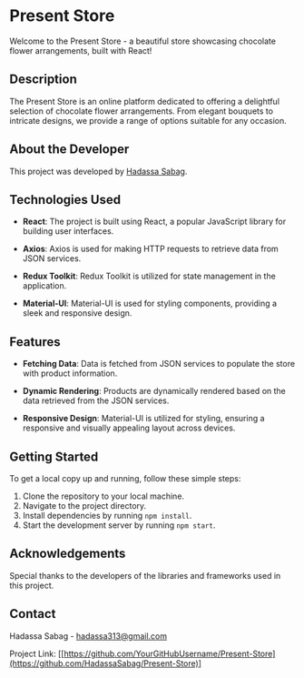 # Present Store

Welcome to the Present Store - a beautiful store showcasing chocolate flower arrangements, built with React!

## Description

The Present Store is an online platform dedicated to offering a delightful selection of chocolate flower arrangements. From elegant bouquets to intricate designs, we provide a range of options suitable for any occasion. 

## About the Developer

This project was developed by [Hadassa Sabag](https://github.com/hadassasabag).

## Technologies Used

- **React**: The project is built using React, a popular JavaScript library for building user interfaces.

- **Axios**: Axios is used for making HTTP requests to retrieve data from JSON services.

- **Redux Toolkit**: Redux Toolkit is utilized for state management in the application.

- **Material-UI**: Material-UI is used for styling components, providing a sleek and responsive design.

## Features

- **Fetching Data**: Data is fetched from JSON services to populate the store with product information.

- **Dynamic Rendering**: Products are dynamically rendered based on the data retrieved from the JSON services.

- **Responsive Design**: Material-UI is utilized for styling, ensuring a responsive and visually appealing layout across devices.

## Getting Started

To get a local copy up and running, follow these simple steps:

1. Clone the repository to your local machine.
2. Navigate to the project directory.
3. Install dependencies by running `npm install`.
4. Start the development server by running `npm start`.

## Acknowledgements

Special thanks to the developers of the libraries and frameworks used in this project.

## Contact

Hadassa Sabag - [hadassa313@gmail.com](mailto:hadassa313@gmail.com)

Project Link: [[https://github.com/YourGitHubUsername/Present-Store](https://github.com/HadassaSabag/Present-Store)]

